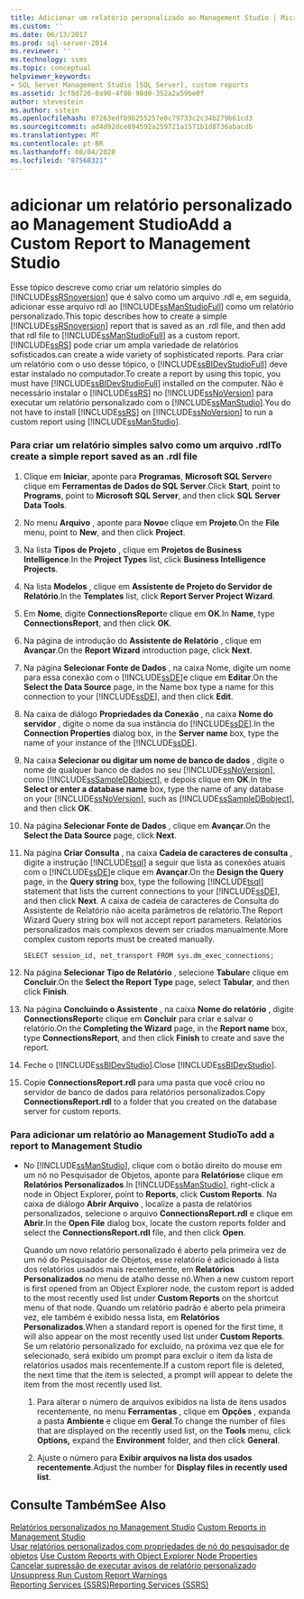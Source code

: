 ```yaml
---
title: Adicionar um relatório personalizado ao Management Studio | Microsoft Docs
ms.custom: ''
ms.date: 06/13/2017
ms.prod: sql-server-2014
ms.reviewer: ''
ms.technology: ssms
ms.topic: conceptual
helpviewer_keywords:
- SQL Server Management Studio [SQL Server], custom reports
ms.assetid: 3cf8d726-0a90-4f80-98d0-352a2a59be0f
author: stevestein
ms.author: sstein
ms.openlocfilehash: 07263edfb9b255257e0c79733c2c34b279b61cd3
ms.sourcegitcommit: ad4d92dce894592a259721a1571b1d8736abacdb
ms.translationtype: MT
ms.contentlocale: pt-BR
ms.lasthandoff: 08/04/2020
ms.locfileid: "87568321"
---
```

# <a name="add-a-custom-report-to-management-studio"></a><span data-ttu-id="dbbd7-102">adicionar um relatório personalizado ao Management Studio</span><span class="sxs-lookup"><span data-stu-id="dbbd7-102">Add a Custom Report to Management Studio</span></span>
  <span data-ttu-id="dbbd7-103">Esse tópico descreve como criar um relatório simples do [!INCLUDE[ssRSnoversion](../../includes/ssrsnoversion-md.md)] que é salvo como um arquivo .rdl e, em seguida, adicionar esse arquivo rdl ao [!INCLUDE[ssManStudioFull](../../includes/ssmanstudiofull-md.md)] como um relatório personalizado.</span><span class="sxs-lookup"><span data-stu-id="dbbd7-103">This topic describes how to create a simple [!INCLUDE[ssRSnoversion](../../includes/ssrsnoversion-md.md)] report that is saved as an .rdl file, and then add that rdl file to [!INCLUDE[ssManStudioFull](../../includes/ssmanstudiofull-md.md)] as a custom report.</span></span> [!INCLUDE[ssRS](../../includes/ssrs.md)] <span data-ttu-id="dbbd7-104">pode criar um ampla variedade de relatórios sofisticados.</span><span class="sxs-lookup"><span data-stu-id="dbbd7-104">can create a wide variety of sophisticated reports.</span></span> <span data-ttu-id="dbbd7-105">Para criar um relatório com o uso desse tópico, o [!INCLUDE[ssBIDevStudioFull](../../includes/ssbidevstudiofull-md.md)] deve estar instalado no computador.</span><span class="sxs-lookup"><span data-stu-id="dbbd7-105">To create a report by using this topic, you must have [!INCLUDE[ssBIDevStudioFull](../../includes/ssbidevstudiofull-md.md)] installed on the computer.</span></span> <span data-ttu-id="dbbd7-106">Não é necessário instalar o [!INCLUDE[ssRS](../../includes/ssrs.md)] no [!INCLUDE[ssNoVersion](../../includes/ssnoversion-md.md)] para executar um relatório personalizado com o [!INCLUDE[ssManStudio](../../includes/ssmanstudio-md.md)].</span><span class="sxs-lookup"><span data-stu-id="dbbd7-106">You do not have to install [!INCLUDE[ssRS](../../includes/ssrs.md)] on [!INCLUDE[ssNoVersion](../../includes/ssnoversion-md.md)] to run a custom report using [!INCLUDE[ssManStudio](../../includes/ssmanstudio-md.md)].</span></span>  
  
  
### <a name="to-create-a-simple-report-saved-as-an-rdl-file"></a><span data-ttu-id="dbbd7-107">Para criar um relatório simples salvo como um arquivo .rdl</span><span class="sxs-lookup"><span data-stu-id="dbbd7-107">To create a simple report saved as an .rdl file</span></span>  
  
1.  <span data-ttu-id="dbbd7-108">Clique em **Iniciar**, aponte para **Programas**, **Microsoft SQL Server**e clique em **Ferramentas de Dados do SQL Server**.</span><span class="sxs-lookup"><span data-stu-id="dbbd7-108">Click **Start**, point to **Programs**, point to **Microsoft SQL Server**, and then click **SQL Server Data Tools**.</span></span>  
  
2.  <span data-ttu-id="dbbd7-109">No menu **Arquivo** , aponte para **Novo**e clique em **Projeto**.</span><span class="sxs-lookup"><span data-stu-id="dbbd7-109">On the **File** menu, point to **New**, and then click **Project**.</span></span>  
  
3.  <span data-ttu-id="dbbd7-110">Na lista **Tipos de Projeto** , clique em **Projetos de Business Intelligence**.</span><span class="sxs-lookup"><span data-stu-id="dbbd7-110">In the **Project Types** list, click **Business Intelligence Projects**.</span></span>  
  
4.  <span data-ttu-id="dbbd7-111">Na lista **Modelos** , clique em **Assistente de Projeto do Servidor de Relatório**.</span><span class="sxs-lookup"><span data-stu-id="dbbd7-111">In the **Templates** list, click **Report Server Project Wizard**.</span></span>  
  
5.  <span data-ttu-id="dbbd7-112">Em **Nome**, digite **ConnectionsReport**e clique em **OK**.</span><span class="sxs-lookup"><span data-stu-id="dbbd7-112">In **Name**, type **ConnectionsReport**, and then click **OK**.</span></span>  
  
6.  <span data-ttu-id="dbbd7-113">Na página de introdução do **Assistente de Relatório** , clique em **Avançar**.</span><span class="sxs-lookup"><span data-stu-id="dbbd7-113">On the **Report Wizard** introduction page, click **Next**.</span></span>  
  
7.  <span data-ttu-id="dbbd7-114">Na página **Selecionar Fonte de Dados** , na caixa Nome, digite um nome para essa conexão com o [!INCLUDE[ssDE](../../includes/ssde-md.md)]e clique em **Editar**.</span><span class="sxs-lookup"><span data-stu-id="dbbd7-114">On the **Select the Data Source** page, in the Name box type a name for this connection to your [!INCLUDE[ssDE](../../includes/ssde-md.md)], and then click **Edit**.</span></span>  
  
8.  <span data-ttu-id="dbbd7-115">Na caixa de diálogo **Propriedades da Conexão** , na caixa **Nome do servidor** , digite o nome da sua instância do [!INCLUDE[ssDE](../../includes/ssde-md.md)].</span><span class="sxs-lookup"><span data-stu-id="dbbd7-115">In the **Connection Properties** dialog box, in the **Server name** box, type the name of your instance of the [!INCLUDE[ssDE](../../includes/ssde-md.md)].</span></span>  
  
9. <span data-ttu-id="dbbd7-116">Na caixa **Selecionar ou digitar um nome de banco de dados** , digite o nome de qualquer banco de dados no seu [!INCLUDE[ssNoVersion](../../includes/ssnoversion-md.md)], como [!INCLUDE[ssSampleDBobject](../../includes/sssampledbobject-md.md)], e depois clique em **OK**.</span><span class="sxs-lookup"><span data-stu-id="dbbd7-116">In the **Select or enter a database name** box, type the name of any database on your [!INCLUDE[ssNoVersion](../../includes/ssnoversion-md.md)], such as [!INCLUDE[ssSampleDBobject](../../includes/sssampledbobject-md.md)], and then click **OK**.</span></span>  
  
10. <span data-ttu-id="dbbd7-117">Na página **Selecionar Fonte de Dados** , clique em **Avançar**.</span><span class="sxs-lookup"><span data-stu-id="dbbd7-117">On the **Select the Data Source** page, click **Next**.</span></span>  
  
11. <span data-ttu-id="dbbd7-118">Na página **Criar Consulta** , na caixa **Cadeia de caracteres de consulta** , digite a instrução [!INCLUDE[tsql](../../includes/tsql-md.md)] a seguir que lista as conexões atuais com o [!INCLUDE[ssDE](../../includes/ssde-md.md)]e clique em **Avançar**.</span><span class="sxs-lookup"><span data-stu-id="dbbd7-118">On the **Design the Query** page, in the **Query string** box, type the following [!INCLUDE[tsql](../../includes/tsql-md.md)] statement that lists the current connections to your [!INCLUDE[ssDE](../../includes/ssde-md.md)], and then click **Next**.</span></span> <span data-ttu-id="dbbd7-119">A caixa de cadeia de caracteres de Consulta do Assistente de Relatório não aceita parâmetros de relatório.</span><span class="sxs-lookup"><span data-stu-id="dbbd7-119">The Report Wizard Query string box will not accept report parameters.</span></span> <span data-ttu-id="dbbd7-120">Relatórios personalizados mais complexos devem ser criados manualmente.</span><span class="sxs-lookup"><span data-stu-id="dbbd7-120">More complex custom reports must be created manually.</span></span>  
  
     `SELECT session_id, net_transport FROM sys.dm_exec_connections;`  
  
12. <span data-ttu-id="dbbd7-121">Na página **Selecionar Tipo de Relatório** , selecione **Tabular**e clique em **Concluir**.</span><span class="sxs-lookup"><span data-stu-id="dbbd7-121">On the **Select the Report Type** page, select **Tabular**, and then click **Finish**.</span></span>  
  
13. <span data-ttu-id="dbbd7-122">Na página **Concluindo o Assistente** , na caixa **Nome do relatório** , digite **ConnectionsReport**e clique em **Concluir** para criar e salvar o relatório.</span><span class="sxs-lookup"><span data-stu-id="dbbd7-122">On the **Completing the Wizard** page, in the **Report name** box, type **ConnectionsReport**, and then click **Finish** to create and save the report.</span></span>  
  
14. <span data-ttu-id="dbbd7-123">Feche o [!INCLUDE[ssBIDevStudio](../../includes/ssbidevstudio-md.md)].</span><span class="sxs-lookup"><span data-stu-id="dbbd7-123">Close [!INCLUDE[ssBIDevStudio](../../includes/ssbidevstudio-md.md)].</span></span>  
  
15. <span data-ttu-id="dbbd7-124">Copie **ConnectionsReport.rdl** para uma pasta que você criou no servidor de banco de dados para relatórios personalizados.</span><span class="sxs-lookup"><span data-stu-id="dbbd7-124">Copy **ConnectionsReport.rdl** to a folder that you created on the database server for custom reports.</span></span>  
  
### <a name="to-add-a-report-to-management-studio"></a><span data-ttu-id="dbbd7-125">Para adicionar um relatório ao Management Studio</span><span class="sxs-lookup"><span data-stu-id="dbbd7-125">To add a report to Management Studio</span></span>  
  
-   <span data-ttu-id="dbbd7-126">No [!INCLUDE[ssManStudio](../../includes/ssmanstudio-md.md)], clique com o botão direito do mouse em um nó no Pesquisador de Objetos, aponte para **Relatórios**e clique em **Relatórios Personalizados**.</span><span class="sxs-lookup"><span data-stu-id="dbbd7-126">In [!INCLUDE[ssManStudio](../../includes/ssmanstudio-md.md)], right-click a node in Object Explorer, point to **Reports**, click **Custom Reports**.</span></span> <span data-ttu-id="dbbd7-127">Na caixa de diálogo **Abrir Arquivo** , localize a pasta de relatórios personalizados, selecione o arquivo **ConnectionsReport.rdl** e clique em **Abrir**.</span><span class="sxs-lookup"><span data-stu-id="dbbd7-127">In the **Open File** dialog box, locate the custom reports folder and select the **ConnectionsReport.rdl** file, and then click **Open**.</span></span>  
  
     <span data-ttu-id="dbbd7-128">Quando um novo relatório personalizado é aberto pela primeira vez de um nó do Pesquisador de Objetos, esse relatório é adicionado à lista dos relatórios usados mais recentemente, em **Relatórios Personalizados** no menu de atalho desse nó.</span><span class="sxs-lookup"><span data-stu-id="dbbd7-128">When a new custom report is first opened from an Object Explorer node, the custom report is added to the most recently used list under **Custom Reports** on the shortcut menu of that node.</span></span> <span data-ttu-id="dbbd7-129">Quando um relatório padrão é aberto pela primeira vez, ele também é exibido nessa lista, em **Relatórios Personalizados**.</span><span class="sxs-lookup"><span data-stu-id="dbbd7-129">When a standard report is opened for the first time, it will also appear on the most recently used list under **Custom Reports**.</span></span> <span data-ttu-id="dbbd7-130">Se um relatório personalizado for excluído, na próxima vez que ele for selecionado, será exibido um prompt para excluir o item da lista de relatórios usados mais recentemente.</span><span class="sxs-lookup"><span data-stu-id="dbbd7-130">If a custom report file is deleted, the next time that the item is selected, a prompt will appear to delete the item from the most recently used list.</span></span>  
  
    1.  <span data-ttu-id="dbbd7-131">Para alterar o número de arquivos exibidos na lista de itens usados recentemente, no menu **Ferramentas** , clique em **Opções** , expanda a pasta **Ambiente** e clique em **Geral**.</span><span class="sxs-lookup"><span data-stu-id="dbbd7-131">To change the number of files that are displayed on the recently used list, on the **Tools** menu, click **Options,** expand the **Environment** folder, and then click **General**.</span></span>  
  
    2.  <span data-ttu-id="dbbd7-132">Ajuste o número para **Exibir arquivos na lista dos usados recentemente**.</span><span class="sxs-lookup"><span data-stu-id="dbbd7-132">Adjust the number for **Display files in recently used list**.</span></span>  
  
## <a name="see-also"></a><span data-ttu-id="dbbd7-133">Consulte Também</span><span class="sxs-lookup"><span data-stu-id="dbbd7-133">See Also</span></span>  
 <span data-ttu-id="dbbd7-134">[Relatórios personalizados no Management Studio](custom-reports-in-management-studio.md) </span><span class="sxs-lookup"><span data-stu-id="dbbd7-134">[Custom Reports in Management Studio](custom-reports-in-management-studio.md) </span></span>  
 <span data-ttu-id="dbbd7-135">[Usar relatórios personalizados com propriedades de nó do pesquisador de objetos](use-custom-reports-with-object-explorer-node-properties.md) </span><span class="sxs-lookup"><span data-stu-id="dbbd7-135">[Use Custom Reports with Object Explorer Node Properties](use-custom-reports-with-object-explorer-node-properties.md) </span></span>  
 <span data-ttu-id="dbbd7-136">[Cancelar supressão de executar avisos de relatório personalizado](unsuppress-run-custom-report-warnings.md) </span><span class="sxs-lookup"><span data-stu-id="dbbd7-136">[Unsuppress Run Custom Report Warnings](unsuppress-run-custom-report-warnings.md) </span></span>  
 [<span data-ttu-id="dbbd7-137">Reporting Services &#40;SSRS&#41;</span><span class="sxs-lookup"><span data-stu-id="dbbd7-137">Reporting Services &#40;SSRS&#41;</span></span>](../../reporting-services/create-deploy-and-manage-mobile-and-paginated-reports.md)  
  
  
